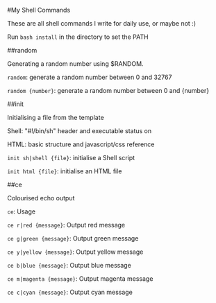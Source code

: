 #My Shell Commands

These are all shell commands I write for daily use, or maybe not :)

Run `bash install` in the directory to set the PATH

##random

Generating a random number using $RANDOM.

`random`: generate a random number between 0 and 32767

`random {number}`: generate a random number between 0 and {number}

##init

Initialising a file from the template

Shell: "#!/bin/sh" header and executable status on

HTML: basic structure and javascript/css reference

`init sh|shell {file}`: initialise a Shell script

`init html {file}`: initialise an HTML file

##ce

Colourised echo output

`ce`: Usage

`ce r|red {message}`: Output red message

`ce g|green {message}`: Output green message

`ce y|yellow {message}`: Output yellow message

`ce b|blue {message}`: Output blue message

`ce m|magenta {message}`: Output magenta message

`ce c|cyan {message}`: Output cyan message
